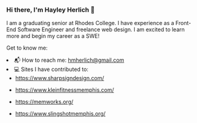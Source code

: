 ### Hi there, I'm Hayley Herlich 👋
I am a graduating senior at Rhodes College. I have experience as a Front-End Software Engineer and freelance web design.
I am excited to learn more and begin my career as a SWE! 

Get to know me:
<li>📬 How to reach me: <a href="mailto:hmherlich@gmail.com">hmherlich@gmail.com</a></li>
<li>💻 Sites I have contributed to: 
<ul>
<li> <a href="https://www.sharpsigndesign.com/" target="_blank">https://www.sharpsigndesign.com/</a>
</li></ul>
<ul><li> <a href="https://www.kleinfitnessmemphis.com/" target="_blank">https://www.kleinfitnessmemphis.com/</a>
</li></ul>
<ul><li> <a href="https://memworks.org/" target="_blank">https://memworks.org/</a>
</li></ul>
  <ul><li> <a href="https://www.slingshotmemphis.org/" target="_blank">https://www.slingshotmemphis.org/</a>
</li></ul>
</li>
<!--
**HayleyHerlich/HayleyHerlich** is a ✨ _special_ ✨ repository because its `README.md` (this file) appears on your GitHub profile.

Here are some ideas to get you started:

- 🔭 I’m currently working on ...
- 🌱 I’m currently learning ...
- 👯 I’m looking to collaborate on ...
- 🤔 I’m looking for help with ...
- 💬 Ask me about ...
- 📫 How to reach me: ...
- 😄 Pronouns: ...
- ⚡ Fun fact: ...
-->
